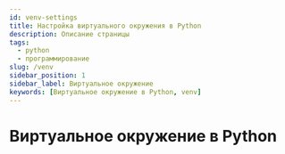 ```yaml
---
id: venv-settings
title: Настройка виртуального окружения в Python
description: Описание страницы
tags:
  - python
  - программирование
slug: /venv
sidebar_position: 1
sidebar_label: Виртуальное окружение
keywords: [Виртуальное окружение в Python, venv]
---
```


# Виртуальное окружение в Python